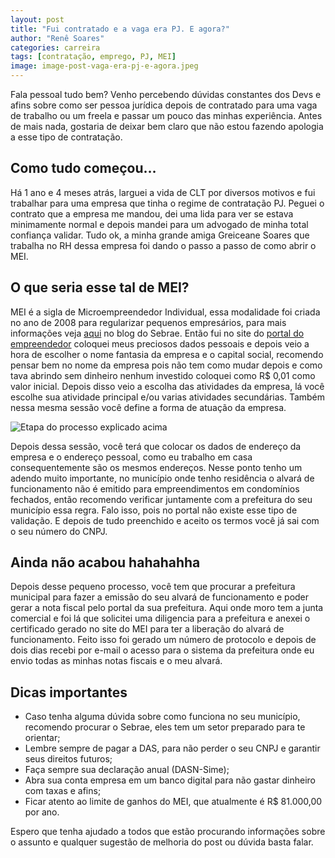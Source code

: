 ```yaml
---
layout: post
title: "Fui contratado e a vaga era PJ. E agora?"
author: "Renê Soares"
categories: carreira
tags: [contratação, emprego, PJ, MEI]
image: image-post-vaga-era-pj-e-agora.jpeg
---
```


Fala pessoal tudo bem? Venho percebendo dúvidas constantes dos Devs e afins sobre como ser pessoa jurídica depois de contratado para uma vaga de trabalho ou um freela e passar um pouco das minhas experiência. Antes de mais nada, gostaria de deixar bem claro que não estou fazendo apologia a esse tipo de contratação.

## Como tudo começou…

Há 1 ano e 4 meses atrás, larguei a vida de CLT por diversos motivos e fui trabalhar para uma empresa que tinha o regime de contratação PJ. Peguei o contrato que a empresa me mandou, dei uma lida para ver se estava minimamente normal e depois mandei para um advogado de minha total confiança validar. Tudo ok, a minha grande amiga Greiceane Soares que trabalha no RH dessa empresa foi dando o passo a passo de como abrir o MEI.

## O que seria esse tal de MEI?

MEI é a sigla de Microempreendedor Individual, essa modalidade foi criada no ano de 2008 para regularizar pequenos empresários, para mais informações veja [aqui](https://blog.sebrae-sc.com.br/voce-sabe-o-que-e-um-microempreendedor-individual-mei/) no blog do Sebrae.
Então fui no site do [portal do empreendedor](http://www.portaldoempreendedor.gov.br/) coloquei meus preciosos dados pessoais e depois veio a hora de escolher o nome fantasia da empresa e o capital social, recomendo pensar bem no nome da empresa pois não tem como mudar depois e como tava abrindo sem dinheiro nenhum investido coloquei como R$ 0,01 como valor inicial.
Depois disso veio a escolha das atividades da empresa, lá você escolhe sua atividade principal e/ou varias atividades secundárias. Também nessa mesma sessão você define a forma de atuação da empresa.

![Etapa do processo explicado acima](https://miro.medium.com/max/1400/1*MFY3qK5nkIXcYoNrtIGOOA.png)

Depois dessa sessão, você terá que colocar os dados de endereço da empresa e o endereço pessoal, como eu trabalho em casa consequentemente são os mesmos endereços. Nesse ponto tenho um adendo muito importante, no município onde tenho residência o alvará de funcionamento não é emitido para empreendimentos em condomínios fechados, então recomendo verificar juntamente com a prefeitura do seu município essa regra. Falo isso, pois no portal não existe esse tipo de validação. E depois de tudo preenchido e aceito os termos você já sai com o seu número do CNPJ.

## Ainda não acabou hahahahha

Depois desse pequeno processo, você tem que procurar a prefeitura municipal para fazer a emissão do seu alvará de funcionamento e poder gerar a nota fiscal pelo portal da sua prefeitura. Aqui onde moro tem a junta comercial e foi lá que solicitei uma diligencia para a prefeitura e anexei o certificado gerado no site do MEI para ter a liberação do alvará de funcionamento. Feito isso foi gerado um número de protocolo e depois de dois dias recebi por e-mail o acesso para o sistema da prefeitura onde eu envio todas as minhas notas fiscais e o meu alvará.

## Dicas importantes

* Caso tenha alguma dúvida sobre como funciona no seu município, recomendo procurar o Sebrae, eles tem um setor preparado para te orientar;
* Lembre sempre de pagar a DAS, para não perder o seu CNPJ e garantir seus direitos futuros;
* Faça sempre sua declaração anual (DASN-Sime);
* Abra sua conta empresa em um banco digital para não gastar dinheiro com taxas e afins;
* Ficar atento ao limite de ganhos do MEI, que atualmente é R$ 81.000,00 por ano.

Espero que tenha ajudado a todos que estão procurando informações sobre o assunto e qualquer sugestão de melhoria do post ou dúvida basta falar.
